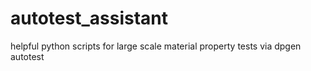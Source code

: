 # autotest_assistant
helpful python scripts for large scale material property tests via dpgen autotest
